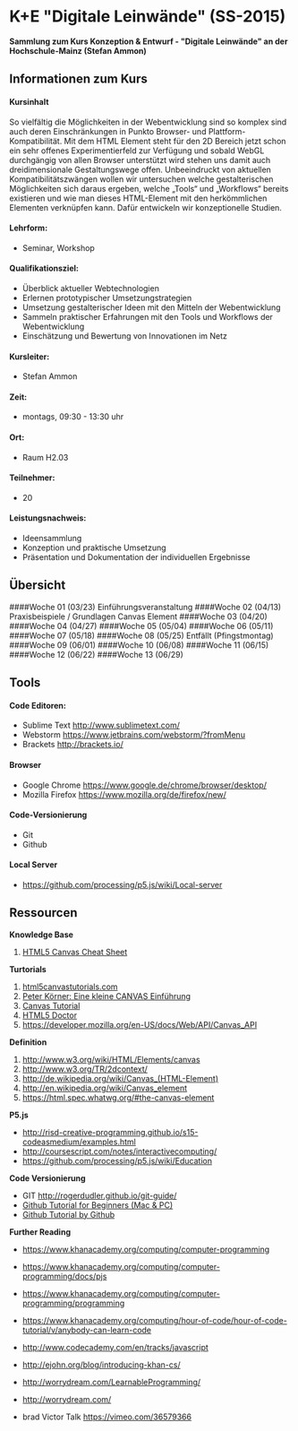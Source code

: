 K+E "Digitale Leinwände" (SS-2015)
===================================
__Sammlung zum Kurs Konzeption & Entwurf - "Digitale Leinwände" an der Hochschule-Mainz (Stefan Ammon)__



## Informationen zum Kurs

#### Kursinhalt
So vielfältig die Möglichkeiten in der Webentwicklung sind so komplex sind auch deren Einschränkungen in Punkto Browser- und Plattform-Kompatibilität. Mit dem <Canvas> HTML Element steht für den 2D Bereich jetzt schon ein sehr offenes Experimentierfeld zur Verfügung und sobald WebGL durchgängig von allen Browser unterstützt wird stehen uns damit auch dreidimensionale Gestaltungswege offen. Unbeeindruckt von aktuellen Kompatibilitätszwängen wollen wir untersuchen welche gestalterischen Möglichkeiten sich daraus ergeben, welche „Tools“ und „Workflows“ bereits existieren und wie man dieses HTML-Element mit den herkömmlichen Elementen verknüpfen kann. Dafür entwickeln wir konzeptionelle Studien.


#### Lehrform:
- Seminar, Workshop

#### Qualifikationsziel:
- Überblick aktueller Webtechnologien
- Erlernen prototypischer Umsetzungstrategien 
- Umsetzung gestalterischer Ideen mit den Mitteln der Webentwicklung
- Sammeln praktischer Erfahrungen mit den Tools und Workflows der Webentwicklung
- Einschätzung und Bewertung von Innovationen im Netz

#### Kursleiter:
- Stefan Ammon

#### Zeit:
- montags, 09:30 - 13:30 uhr

#### Ort:
- Raum H2.03

#### Teilnehmer:
- 20

#### Leistungsnachweis:
- Ideensammlung
- Konzeption und praktische Umsetzung
- Präsentation und Dokumentation der individuellen Ergebnisse



## Übersicht

####Woche 01 (03/23) Einführungsveranstaltung
####Woche 02 (04/13) Praxisbeispiele / Grundlagen Canvas Element
####Woche 03 (04/20)
####Woche 04 (04/27) 
####Woche 05 (05/04) 
####Woche 06 (05/11) 
####Woche 07 (05/18) 
####Woche 08 (05/25) Entfällt (Pfingstmontag)
####Woche 09 (06/01) 
####Woche 10 (06/08) 
####Woche 11 (06/15) 
####Woche 12 (06/22) 
####Woche 13 (06/29) 



## Tools

#### Code Editoren:
- Sublime Text  http://www.sublimetext.com/
- Webstorm  https://www.jetbrains.com/webstorm/?fromMenu
- Brackets  http://brackets.io/

#### Browser
- Google Chrome  https://www.google.de/chrome/browser/desktop/
- Mozilla Firefox  https://www.mozilla.org/de/firefox/new/

#### Code-Versionierung
- Git
- Github

#### Local Server
- https://github.com/processing/p5.js/wiki/Local-server



## Ressourcen

**Knowledge Base**

1. [HTML5 Canvas Cheat Sheet](http://www.selfhtml5.org/wp-content/uploads/2010/07/HTML5_Canvas_Cheat_Sheet.png)

**Turtorials**
1. [html5canvastutorials.com](http://www.html5canvastutorials.com/tutorials/html5-canvas-element/)
2. [Peter Körner: Eine kleine CANVAS Einführung](http://www.peterkroener.de/eine-kleine-canvas-einfuehrung/)
3. [Canvas Tutorial](http://canvas.quaese.de/)
4. [HTML5 Doctor <CANVAS>](http://html5doctor.com/an-introduction-to-the-canvas-2d-api/)
5. https://developer.mozilla.org/en-US/docs/Web/API/Canvas_API

**Definition**
1. http://www.w3.org/wiki/HTML/Elements/canvas
2. http://www.w3.org/TR/2dcontext/
2. http://de.wikipedia.org/wiki/Canvas_(HTML-Element)
3. http://en.wikipedia.org/wiki/Canvas_element
5. https://html.spec.whatwg.org/#the-canvas-element

**P5.js**
- http://risd-creative-programming.github.io/s15-codeasmedium/examples.html
- http://coursescript.com/notes/interactivecomputing/
- https://github.com/processing/p5.js/wiki/Education

**Code Versionierung**
-  GIT http://rogerdudler.github.io/git-guide/
- [Github Tutorial for Beginners (Mac & PC)](https://www.youtube.com/watch?v=0fKg7e37bQE) 
- [Github Tutorial by Github](https://try.github.io/levels/1/challenges/1) 


**Further Reading**
- https://www.khanacademy.org/computing/computer-programming
- https://www.khanacademy.org/computing/computer-programming/docs/pjs
- https://www.khanacademy.org/computing/computer-programming/programming
- https://www.khanacademy.org/computing/hour-of-code/hour-of-code-tutorial/v/anybody-can-learn-code
- http://www.codecademy.com/en/tracks/javascript

- http://ejohn.org/blog/introducing-khan-cs/
- http://worrydream.com/LearnableProgramming/
- http://worrydream.com/
- brad Victor Talk https://vimeo.com/36579366
